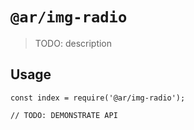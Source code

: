 # `@ar/img-radio`

> TODO: description

## Usage

```
const index = require('@ar/img-radio');

// TODO: DEMONSTRATE API
```
